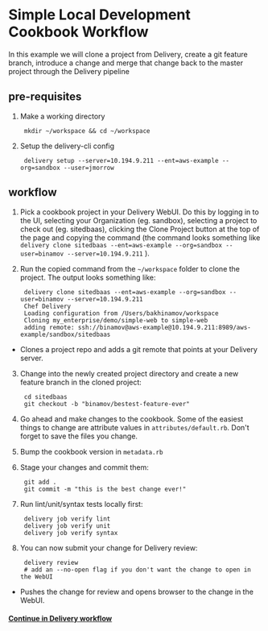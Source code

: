 # Simple Local Development Cookbook Workflow

In this example we will clone a project from Delivery, create a git feature branch, introduce a change and merge that change back to the master project through the Delivery pipeline

## pre-requisites

1. Make a working directory

        mkdir ~/workspace && cd ~/workspace

2. Setup the delivery-cli config

        delivery setup --server=10.194.9.211 --ent=aws-example --org=sandbox --user=jmorrow

## workflow
1. Pick a cookbook project in your Delivery WebUI. Do this by logging in to the UI, selecting your Organization (eg. sandbox), selecting a project to check out (eg. sitedbaas), clicking the Clone Project button at the top of the page and copying the command (the command looks something like `delivery clone sitedbaas --ent=aws-example --org=sandbox --user=binamov --server=10.194.9.211` ).

2. Run the copied command from the `~/workspace` folder to clone the project. The output looks something like:

        delivery clone sitedbaas --ent=aws-example --org=sandbox --user=binamov --server=10.194.9.211
        Chef Delivery
        Loading configuration from /Users/bakhinamov/workspace
        Cloning my_enterprise/demo/simple-web to simple-web
        adding remote: ssh://binamov@aws-example@10.194.9.211:8989/aws-example/sandbox/sitedbaas
  * Clones a project repo and adds a git remote that points at your Delivery server.

3. Change into the newly created project directory and create a new feature branch in the cloned project:

        cd sitedbaas
        git checkout -b "binamov/bestest-feature-ever"

4. Go ahead and make changes to the cookbook. Some of the easiest things to change are attribute values in `attributes/default.rb`. Don't forget to save the files you change.

5. Bump the cookbook version in `metadata.rb`

6. Stage your changes and commit them:

        git add .
        git commit -m "this is the best change ever!"

7. Run lint/unit/syntax tests locally first:

        delivery job verify lint
        delivery job verify unit
        delivery job verify syntax


8. You can now submit your change for Delivery review:

        delivery review
        # add an --no-open flag if you don't want the change to open in the WebUI

  * Pushes the change for review and opens browser to
    the change in the WebUI.

#### [Continue in Delivery workflow](simple_delivery_workflow.md)
